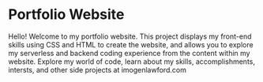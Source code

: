 # Portfolio Website

Hello! Welcome to my portfolio website. This project displays my front-end skills using CSS and HTML to create the website, and allows you to explore my serverless and backend coding experience from the content within my website. Explore my world of code, learn about my skills, accomplishments, intersts, and other side projects at imogenlawford.com
